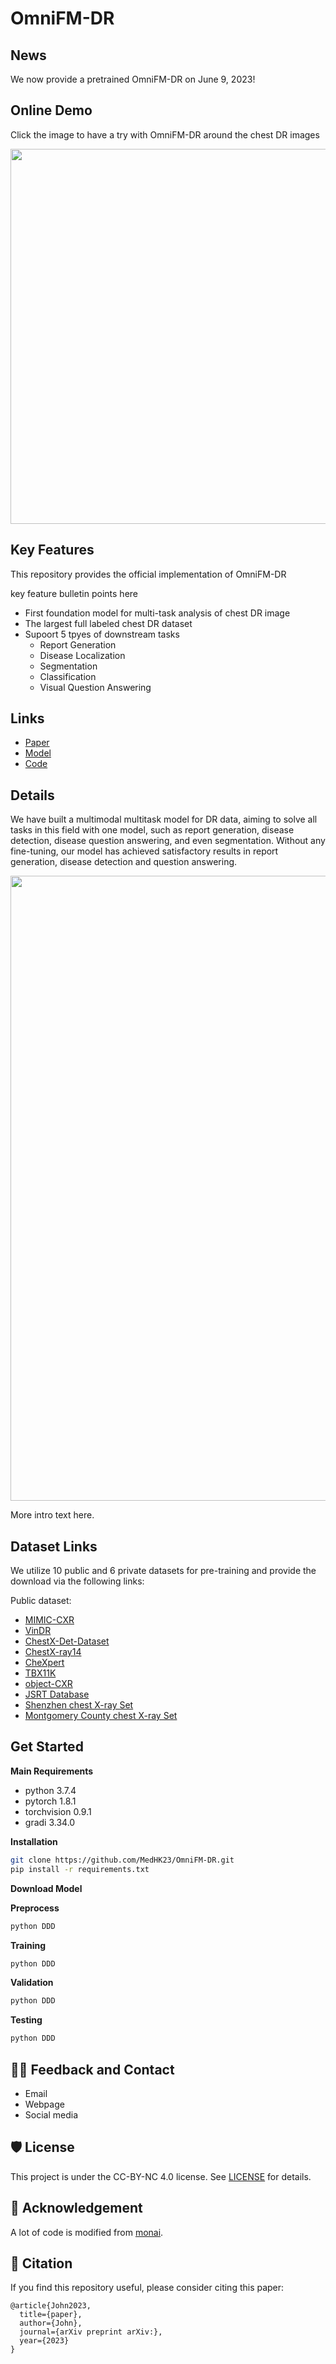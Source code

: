 # OmniFM-DR

## News
We now provide a pretrained OmniFM-DR on June 9, 2023! 

## Online Demo
Click the image to have a try with OmniFM-DR around the chest DR images

<!-- Insert a pipeline of your algorithm here if got one -->
<div align="center">
    <a href="https://bbd003bda9d5acf9be.gradio.live/"><img width="600px" height="auto" src="https://github.com/MedHK23/OmniFM-DR/blob/main/demo.gif"></a>
</div>


## Key Features

This repository provides the official implementation of OmniFM-DR

key feature bulletin points here
- First foundation model for multi-task analysis of chest DR image
- The largest full labeled chest DR dataset
- Supoort 5 tpyes of downstream tasks
    - Report Generation
    - Disease Localization
    - Segmentation
    - Classification
    - Visual Question Answering

## Links

- [Paper](https://)
- [Model](https://)
- [Code](https://) 
<!-- [Code] may link to your project at your institute>


<!-- give a introduction of your project -->
## Details

 We have built a multimodal multitask model for DR data, aiming to solve all tasks in this field with one model, such as report generation, disease detection, disease question answering, and even segmentation. Without any fine-tuning, our model has achieved satisfactory results in report generation, disease detection and question answering.

<!-- Insert a pipeline of your algorithm here if got one -->
<div align="center">
    <a href="https://847656a535c7a29317.gradio.live/"><img width="1000px" height="auto" src="https://github.com/MedHK23/OmniFM-DR/blob/main/diagram.png"></a>
</div>

More intro text here.


## Dataset Links

We utilize 10 public and 6 private datasets for pre-training and provide the download via the following links:

Public dataset: 

- [MIMIC-CXR](https://physionet.org/content/mimic-cxr/2.0.0/)
- [VinDR](https://www.kaggle.com/c/vinbigdata-chest-xray-abnormalities-detection/data)
- [ChestX-Det-Dataset](https://github.com/Deepwise-AILab/ChestX-Det-Dataset)
- [ChestX-ray14]( https://nihcc.app.box.com/v/ChestXray-NIHCC)
- [CheXpert]( https://stanfordmlgroup.github.io/competitions/chexpert/)
- [TBX11K](https://www.kaggle.com/datasets/vbookshelf/tbx11k-simplified)
- [object-CXR]( https://github.com/hlk-1135/object-CXR)
- [JSRT Database]( http://db.jsrt.or.jp/eng.php)
- [Shenzhen chest X-ray Set]( https://www.ncbi.nlm.nih.gov/pmc/articles/PMC4256233/)
- [Montgomery County chest X-ray Set]( https://www.ncbi.nlm.nih.gov/pmc/articles/PMC4256233/)

## Get Started

**Main Requirements**  

- python 3.7.4
- pytorch 1.8.1
- torchvision 0.9.1
- gradi 3.34.0


**Installation**
```bash
git clone https://github.com/MedHK23/OmniFM-DR.git
pip install -r requirements.txt
```

**Download Model**


**Preprocess**
```bash
python DDD
```


**Training**
```bash
python DDD
```


**Validation**
```bash
python DDD
```


**Testing**
```bash
python DDD
```

## 🙋‍♀️ Feedback and Contact

- Email
- Webpage 
- Social media


## 🛡️ License

This project is under the CC-BY-NC 4.0 license. See [LICENSE](LICENSE) for details.

## 🙏 Acknowledgement

A lot of code is modified from [monai](https://github.com/Project-MONAI/MONAI).

## 📝 Citation

If you find this repository useful, please consider citing this paper:
```
@article{John2023,
  title={paper},
  author={John},
  journal={arXiv preprint arXiv:},
  year={2023}
}
```

